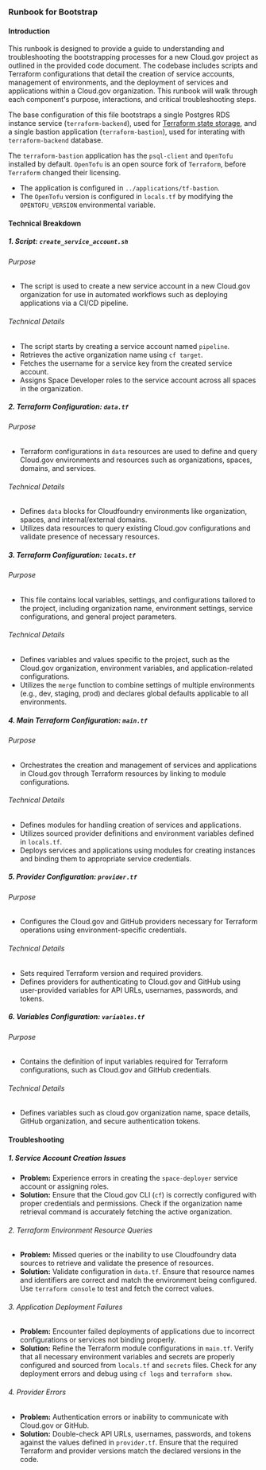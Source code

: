 ### Runbook for Bootstrap

#### Introduction

This runbook is designed to provide a guide to understanding and troubleshooting the bootstrapping processes for a new Cloud.gov project as outlined in the provided code document. The codebase includes scripts and Terraform configurations that detail the creation of service accounts, management of environments, and the deployment of services and applications within a Cloud.gov organization. This runbook will walk through each component's purpose, interactions, and critical troubleshooting steps.

The base configuration of this file bootstraps a single Postgres RDS instance service (`terraform-backend`), used for [Terraform state storage](https://developer.hashicorp.com/terraform/language/backend/pg), and a single bastion application (`terraform-bastion`), used for interating with `terraform-backend` database.

The `terraform-bastion` application has the `psql-client` and `OpenTofu` installed by default.  `OpenTofu` is an open source fork of `Terraform`, before `Terraform` changed their licensing.
  - The application is configured in `../applications/tf-bastion`.
  - The `OpenTofu` version is configured in `locals.tf` by modifying the `OPENTOFU_VERSION` environmental variable.

#### Technical Breakdown

##### 1. Script: `create_service_account.sh`

###### Purpose
  - The script is used to create a new service account in a new Cloud.gov organization for use in automated workflows such as deploying applications via a CI/CD pipeline.

###### Technical Details
  - The script starts by creating a service account named `pipeline`.
  - Retrieves the active organization name using `cf target`.
  - Fetches the username for a service key from the created service account.
  - Assigns Space Developer roles to the service account across all spaces in the organization.

##### 2. Terraform Configuration: `data.tf`

###### Purpose
  - Terraform configurations in `data` resources are used to define and query Cloud.gov environments and resources such as organizations, spaces, domains, and services.

###### Technical Details
  - Defines `data` blocks for Cloudfoundry environments like organization, spaces, and internal/external domains.
  - Utilizes data resources to query existing Cloud.gov configurations and validate presence of necessary resources.

##### 3. Terraform Configuration: `locals.tf`

###### Purpose
  - This file contains local variables, settings, and configurations tailored to the project, including organization name, environment settings, service configurations, and general project parameters.

###### Technical Details
  - Defines variables and values specific to the project, such as the Cloud.gov organization, environment variables, and application-related configurations.
  - Utilizes the `merge` function to combine settings of multiple environments (e.g., dev, staging, prod) and declares global defaults applicable to all environments.

##### 4. Main Terraform Configuration: `main.tf`

###### Purpose
  - Orchestrates the creation and management of services and applications in Cloud.gov through Terraform resources by linking to module configurations.

###### Technical Details
  - Defines modules for handling creation of services and applications.
  - Utilizes sourced provider definitions and environment variables defined in `locals.tf`.
  - Deploys services and applications using modules for creating instances and binding them to appropriate service credentials.

##### 5. Provider Configuration: `provider.tf`

###### Purpose
  - Configures the Cloud.gov and GitHub providers necessary for Terraform operations using environment-specific credentials.

###### Technical Details
  - Sets required Terraform version and required providers.
  - Defines providers for authenticating to Cloud.gov and GitHub using user-provided variables for API URLs, usernames, passwords, and tokens.

##### 6. Variables Configuration: `variables.tf`

###### Purpose
  - Contains the definition of input variables required for Terraform configurations, such as Cloud.gov and GitHub credentials.

###### Technical Details
  - Defines variables such as cloud.gov organization name, space details, GitHub organization, and secure authentication tokens.

#### Troubleshooting

##### 1. Service Account Creation Issues
  - **Problem:** Experience errors in creating the `space-deployer` service account or assigning roles.
  - **Solution:** Ensure that the Cloud.gov CLI (`cf`) is correctly configured with proper credentials and permissions. Check if the organization name retrieval command is accurately fetching the active organization.

###### 2. Terraform Environment Resource Queries

  - **Problem:** Missed queries or the inability to use Cloudfoundry data sources to retrieve and validate the presence of resources.
  - **Solution:** Validate configuration in `data.tf`. Ensure that resource names and identifiers are correct and match the environment being configured. Use `terraform console` to test and fetch the correct values.

###### 3. Application Deployment Failures

  - **Problem:** Encounter failed deployments of applications due to incorrect configurations or services not binding properly.
  - **Solution:** Refine the Terraform module configurations in `main.tf`. Verify that all necessary environment variables and secrets are properly configured and sourced from `locals.tf` and `secrets` files. Check for any deployment errors and debug using `cf logs` and `terraform show`.

###### 4. Provider Errors

  - **Problem:** Authentication errors or inability to communicate with Cloud.gov or GitHub.
  - **Solution:** Double-check API URLs, usernames, passwords, and tokens against the values defined in `provider.tf`. Ensure that the required Terraform and provider versions match the declared versions in the code.

